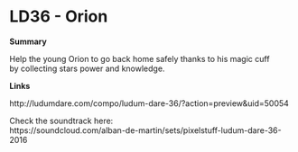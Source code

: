 # LD36 - Orion

**Summary**
<p>Help the young Orion to go back home safely thanks to his magic cuff <br />
by collecting stars power and knowledge. </p>

**Links**
<p>
http://ludumdare.com/compo/ludum-dare-36/?action=preview&uid=50054
</p>
<p>
Check the soundtrack here:<br />
https://soundcloud.com/alban-de-martin/sets/pixelstuff-ludum-dare-36-2016
</p>
